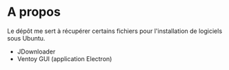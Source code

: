 # A propos

Le dépôt me sert à récupérer certains fichiers pour l'installation de logiciels sous Ubuntu.

- JDownloader
- Ventoy GUI (application Electron)
